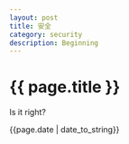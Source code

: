 ```yaml
---
layout: post
title: 安全
category: security
description: Beginning
---
```


{{ page.title }}
====

Is it right?

{{page.date | date_to_string}}